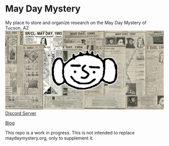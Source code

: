 # May Day Mystery
My place to store and organize research on the May Day Mystery of Tucson, AZ
[![May Day Mystery](preview.jpg)](https://github.com/nimaid/maydaymystery/tree/master/texts/My%20Scans#personal-hd-scans)
[Discord Server](https://discord.gg/tEDb7PZ)

[Blog](http://mayday.nimaid.com/)

This repo is a work in progress. This is not intended to replace maydaymystery.org, only to supplement it.